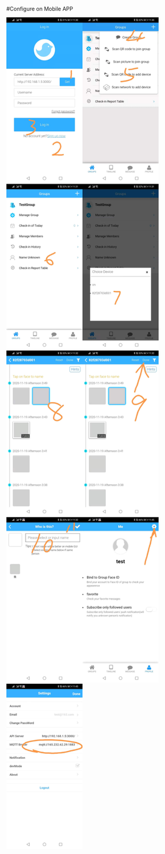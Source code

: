 #Configure on Mobile APP

<img src="App_Manual/1.jpeg" width="200"><img src="App_Manual/2.jpeg" width="200"><img src="App_Manual/3.jpeg" width="200"><img src="App_Manual/4.jpeg" width="200"><img src="App_Manual/5.jpeg" width="200"><img src="App_Manual/6.jpeg" width="200"><img src="App_Manual/7.jpeg" width="200"><img src="App_Manual/8.jpeg" width="200"><img src="App_Manual/9.jpeg" width="200">
